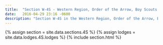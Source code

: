 ```yaml
---
title:  "Section W-4S - Western Region, Order of the Arrow, Boy Scouts of America"
date:   2016-04-29 23:16 -0600
description: "Section W-4S in the Western Region, Order of the Arrow, Boy Scouts of America."
---
```


{% assign section = site.data.sections.4S %}
{% assign lodges = site.data.lodges.4S.lodges %}
{% include section.html %}